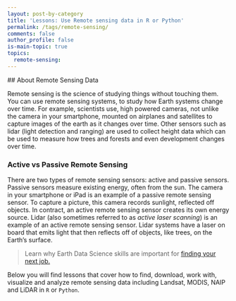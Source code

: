 ```yaml
---
layout: post-by-category
title: 'Lessons: Use Remote sensing data in R or Python'
permalink: /tags/remote-sensing/
comments: false
author_profile: false
is-main-topic: true
topics:
  remote-sensing:
---
```



<div class='tag-landing-intro notice--success' markdown="1">
## About Remote Sensing Data

Remote sensing is the science of studying things without touching them. You can
use remote sensing systems, to study how Earth systems change over time. For
example, scientists use, high powered cameras, not unlike the camera in your
smartphone, mounted on airplanes and satellites to capture images of the earth
as it changes over time. Other sensors such as lidar (light detection and ranging)
are used to collect height data which can be used to measure how trees and
forests and even development changes over time.

### Active vs Passive Remote Sensing

There are two types of remote sensing sensors: active and passive sensors.
Passive sensors measure existing energy, often from the sun. The camera in your
smartphone or iPad is an example of a passive remote sensing sensor. To capture
a picture, this camera records sunlight, reflected off objects. In contract, an
active remote sensing sensor creates its own energy source. Lidar (also sometimes
referred to as *active laser scanning*) is an example of an active remote sensing
sensor. Lidar systems have a laser on board that emits light that then reflects
off of objects, like trees, on the Earth’s surface.

> Learn why Earth Data Science skills are important for <a href="{{ site.url }}/blog/earth-data-scientist-demand/" target="_blank">finding your next job. </a>

Below you will find lessons that cover how to find, download, work with, visualize
and analyze remote sensing data including Landsat, MODIS, NAIP and LiDAR in `R` or `Python`.
</div>
